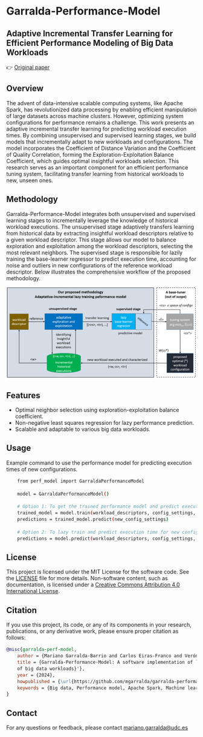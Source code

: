 # Garralda-Performance-Model
## Adaptive Incremental Transfer Learning for Efficient Performance Modeling of Big Data Workloads
👉 [Original paper](https://github.com/mgarralda/garralda-performance-model/)

## Overview
The advent of data-intensive scalable computing systems, like Apache Spark, has revolutionized data processing by enabling efficient manipulation of
large datasets across machine clusters.
However, optimizing system configurations for performance remains a challenge.
This work presents an adaptive incremental transfer learning for predicting workload execution times.
By combining unsupervised and supervised learning stages, we build models that incrementally adapt to new workloads and configurations.
The model incorporates the Coefficient of Distance Variation and the Coefficient of Quality Correlation, forming the
Exploration-Exploitation Balance Coefficient, which guides optimal insightful workloads selection.
This research serves as an important component for an efficient performance tuning system, facilitating transfer learning from historical
workloads to new, unseen ones.

## Methodology
Garralda-Performance-Model integrates both unsupervised and supervised learning stages to incrementally leverage the knowledge of historical workload 
executions.
The unsupervised stage adaptively transfers learning from historical data by extracting insightful workload descriptors relative to a given
workload descriptor.
This stage allows our model to balance exploration and exploitation among the workload descriptors, selecting the most relevant neighbors.
The supervised stage is responsible for lazily training the base-learner regressor to predict execution time, accounting for noise and outliers in
new configurations of the reference workload descriptor.
Below illustrates the comprehensive workflow of the proposed methodology.

![Proposed Methodology](workflow.png)

## Features
- Optimal neighbor selection using exploration-exploitation balance coefficient.
- Non-negative least squares regression for lazy performance prediction.
- Scalable and adaptable to various big data workloads.

## Usage
Example command to use the performance model for predicting execution times of new configurations.

```sh
    from perf_model import GarraldaPerformanceModel
    
    model = GarraldaPerformanceModel()

    # Option 1: To get the trained performance model and predict execution time for new configuration settings
    trained_model = model.train(workload_descriptors, config_settings, exec_times, workload_ref, k_min, k_max)
    predictions = trained_model.predict(new_config_settings)

    # Option 2: To lazy train and predict execution time for new configuration settings in one step
    predictions = model.predict(workload_descriptors, config_settings, exec_times, workload_ref, new_config_settings, k_min, k_max)
```

## License
This project is licensed under the MIT License for the software code. See the [LICENSE](LICENSE) file for more details.
Non-software content, such as documentation, is licensed under a [Creative Commons Attribution 4.0 International License](https://creativecommons.org/licenses/by/4.0/).

## Citation
If you use this project, its code, or any of its components in your research, publications, or any derivative work, please ensure proper citation as follows:

```bibtex
@misc{garralda-perf-model,
    author = {Mariano Garralda-Barrio and Carlos Eiras-Franco and Verónica Bolón-Canedo},
    title = {Garralda-Performance-Model: A software implementation of `{Adaptive incremental transfer learning for efficient performance modeling
    of big data workloads}'},
    year = {2024},
    howpublished = {\url{https://github.com/mgarralda/garralda-performance-model}},
    keywords = {Big data, Performance model, Apache Spark, Machine learning},
}
```

## Contact
For any questions or feedback, please contact [mariano.garralda@udc.es](mailto:mariano.garralda@udc.es)
